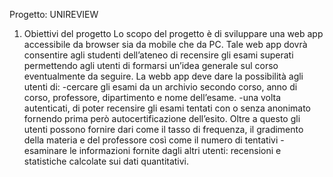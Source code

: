 Progetto:
UNIREVIEW
1. Obiettivi del progetto
Lo scopo del progetto è di sviluppare una web app accessibile da browser sia da 
mobile che da PC. Tale web app dovrà consentire agli studenti dell’ateneo di recensire 
gli esami superati permettendo agli utenti di formarsi un’idea generale sul corso 
eventualmente da seguire.
La webb app deve dare la possibilità agli utenti di:
-cercare gli esami da un archivio secondo corso, anno di corso, professore, 
dipartimento e nome dell’esame.
-una volta autenticati, di poter recensire gli esami tentati con o senza 
anonimato fornendo prima però autocertificazione dell’esito. Oltre a questo gli utenti 
possono fornire dari come
il tasso di frequenza, il gradimento della materia e del professore così come il 
numero di tentativi
-esaminare le informazioni fornite dagli altri utenti: recensioni e statistiche 
calcolate sui dati quantitativi.